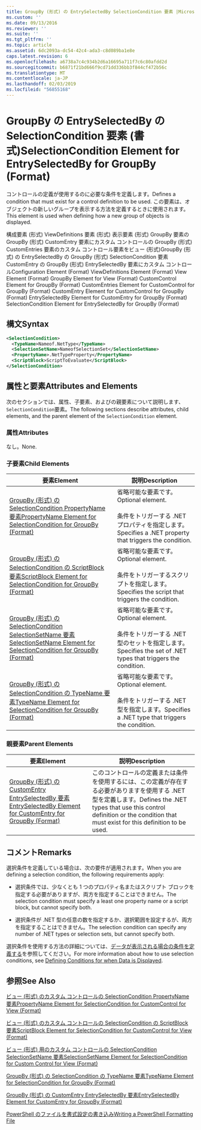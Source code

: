 ```yaml
---
title: GroupBy (形式) の EntrySelectedBy SelectionCondition 要素 |Microsoft Docs
ms.custom: ''
ms.date: 09/13/2016
ms.reviewer: ''
ms.suite: ''
ms.tgt_pltfrm: ''
ms.topic: article
ms.assetid: 6dc2093a-dc54-42c4-ada3-c8d089ba1e8e
caps.latest.revision: 6
ms.openlocfilehash: a6738a7c4c934b2d6a16695a711f7c6c80afdd2d
ms.sourcegitcommit: b6871f21bd666f9cd71dd336bb3f844cf472b56c
ms.translationtype: MT
ms.contentlocale: ja-JP
ms.lasthandoff: 02/03/2019
ms.locfileid: "56855168"
---
```

# <a name="selectioncondition-element-for-entryselectedby-for-groupby-format"></a><span data-ttu-id="dfc8e-102">GroupBy の EntrySelectedBy の SelectionCondition 要素 (書式)</span><span class="sxs-lookup"><span data-stu-id="dfc8e-102">SelectionCondition Element for EntrySelectedBy for GroupBy (Format)</span></span>

<span data-ttu-id="dfc8e-103">コントロールの定義が使用するのに必要な条件を定義します。</span><span class="sxs-lookup"><span data-stu-id="dfc8e-103">Defines a condition that must exist for a control definition to be used.</span></span> <span data-ttu-id="dfc8e-104">この要素は、オブジェクトの新しいグループを表示する方法を定義するときに使用されます。</span><span class="sxs-lookup"><span data-stu-id="dfc8e-104">This element is used when defining how a new group of objects is displayed.</span></span>

<span data-ttu-id="dfc8e-105">構成要素 (形式) ViewDefinitions 要素 (形式) 表示要素 (形式) GroupBy 要素の GroupBy (形式) CustomEntry 要素にカスタム コントロールの GroupBy (形式) CustomEntries 要素のカスタム コントロール要素をビュー (形式)GroupBy (形式) の EntrySelectedBy の GroupBy (形式) SelectionCondition 要素 CustomEntry の GroupBy (形式) EntrySelectedBy 要素にカスタム コントロール</span><span class="sxs-lookup"><span data-stu-id="dfc8e-105">Configuration Element (Format) ViewDefinitions Element (Format) View Element (Format) GroupBy Element for View (Format) CustomControl Element for GroupBy (Format) CustomEntries Element for CustomControl for GroupBy (Format) CustomEntry Element for CustomControl for GroupBy (Format) EntrySelectedBy Element for CustomEntry for GroupBy (Format) SelectionCondition Element for EntrySelectedBy for GroupBy (Format)</span></span>

## <a name="syntax"></a><span data-ttu-id="dfc8e-106">構文</span><span class="sxs-lookup"><span data-stu-id="dfc8e-106">Syntax</span></span>

```xml
<SelectionCondition>
  <TypeName>Nameof.NetType</TypeName>
  <SelectionSetName>NameofSelectionSet</SelectionSetName>
  <PropertyName>.NetTypeProperty</PropertyName>
  <ScriptBlock>ScriptToEvaluate</ScriptBlock>
</SelectionCondition>
```

## <a name="attributes-and-elements"></a><span data-ttu-id="dfc8e-107">属性と要素</span><span class="sxs-lookup"><span data-stu-id="dfc8e-107">Attributes and Elements</span></span>

<span data-ttu-id="dfc8e-108">次のセクションでは、属性、子要素、およびの親要素について説明します、`SelectionCondition`要素。</span><span class="sxs-lookup"><span data-stu-id="dfc8e-108">The following sections describe attributes, child elements, and the parent element of the `SelectionCondition` element.</span></span>

### <a name="attributes"></a><span data-ttu-id="dfc8e-109">属性</span><span class="sxs-lookup"><span data-stu-id="dfc8e-109">Attributes</span></span>

<span data-ttu-id="dfc8e-110">なし。</span><span class="sxs-lookup"><span data-stu-id="dfc8e-110">None.</span></span>

### <a name="child-elements"></a><span data-ttu-id="dfc8e-111">子要素</span><span class="sxs-lookup"><span data-stu-id="dfc8e-111">Child Elements</span></span>

|<span data-ttu-id="dfc8e-112">要素</span><span class="sxs-lookup"><span data-stu-id="dfc8e-112">Element</span></span>|<span data-ttu-id="dfc8e-113">説明</span><span class="sxs-lookup"><span data-stu-id="dfc8e-113">Description</span></span>|
|-------------|-----------------|
|[<span data-ttu-id="dfc8e-114">GroupBy (形式) の SelectionCondition PropertyName 要素</span><span class="sxs-lookup"><span data-stu-id="dfc8e-114">PropertyName Element for SelectionCondition for GroupBy (Format)</span></span>](./propertyname-element-for-selectioncondition-for-groupby-format.md)|<span data-ttu-id="dfc8e-115">省略可能な要素です。</span><span class="sxs-lookup"><span data-stu-id="dfc8e-115">Optional element.</span></span><br /><br /> <span data-ttu-id="dfc8e-116">条件をトリガーする .NET プロパティを指定します。</span><span class="sxs-lookup"><span data-stu-id="dfc8e-116">Specifies a .NET property that triggers the condition.</span></span>|
|[<span data-ttu-id="dfc8e-117">GroupBy (形式) の SelectionCondition の ScriptBlock 要素</span><span class="sxs-lookup"><span data-stu-id="dfc8e-117">ScriptBlock Element for SelectionCondition for GroupBy (Format)</span></span>](./scriptblock-element-for-selectioncondition-for-entryselectedby-for-groupby-format.md)|<span data-ttu-id="dfc8e-118">省略可能な要素です。</span><span class="sxs-lookup"><span data-stu-id="dfc8e-118">Optional element.</span></span><br /><br /> <span data-ttu-id="dfc8e-119">条件をトリガーするスクリプトを指定します。</span><span class="sxs-lookup"><span data-stu-id="dfc8e-119">Specifies the script that triggers the condition.</span></span>|
|[<span data-ttu-id="dfc8e-120">GroupBy (形式) の SelectionCondition SelectionSetName 要素</span><span class="sxs-lookup"><span data-stu-id="dfc8e-120">SelectionSetName Element for SelectionCondition for GroupBy (Format)</span></span>](./selectionsetname-element-for-selectioncondition-for-groupby-format.md)|<span data-ttu-id="dfc8e-121">省略可能な要素です。</span><span class="sxs-lookup"><span data-stu-id="dfc8e-121">Optional element.</span></span><br /><br /> <span data-ttu-id="dfc8e-122">条件をトリガーする .NET 型のセットを指定します。</span><span class="sxs-lookup"><span data-stu-id="dfc8e-122">Specifies the set of .NET types that triggers the condition.</span></span>|
|[<span data-ttu-id="dfc8e-123">GroupBy (形式) の SelectionCondition の TypeName 要素</span><span class="sxs-lookup"><span data-stu-id="dfc8e-123">TypeName Element for SelectionCondition for GroupBy  (Format)</span></span>](./typename-element-for-selectioncondition-for-groupby-format.md)|<span data-ttu-id="dfc8e-124">省略可能な要素です。</span><span class="sxs-lookup"><span data-stu-id="dfc8e-124">Optional element.</span></span><br /><br /> <span data-ttu-id="dfc8e-125">条件をトリガーする .NET 型を指定します。</span><span class="sxs-lookup"><span data-stu-id="dfc8e-125">Specifies a .NET type that triggers the condition.</span></span>|

### <a name="parent-elements"></a><span data-ttu-id="dfc8e-126">親要素</span><span class="sxs-lookup"><span data-stu-id="dfc8e-126">Parent Elements</span></span>

|<span data-ttu-id="dfc8e-127">要素</span><span class="sxs-lookup"><span data-stu-id="dfc8e-127">Element</span></span>|<span data-ttu-id="dfc8e-128">説明</span><span class="sxs-lookup"><span data-stu-id="dfc8e-128">Description</span></span>|
|-------------|-----------------|
|[<span data-ttu-id="dfc8e-129">GroupBy (形式) の CustomEntry EntrySelectedBy 要素</span><span class="sxs-lookup"><span data-stu-id="dfc8e-129">EntrySelectedBy Element for CustomEntry for GroupBy (Format)</span></span>](./entryselectedby-element-for-customentry-for-groupby-format.md)|<span data-ttu-id="dfc8e-130">このコントロールの定義または条件を使用するには、この定義が存在する必要がありますを使用する .NET 型を定義します。</span><span class="sxs-lookup"><span data-stu-id="dfc8e-130">Defines the .NET types that use this control definition or the condition that must exist for this definition to be used.</span></span>|

## <a name="remarks"></a><span data-ttu-id="dfc8e-131">コメント</span><span class="sxs-lookup"><span data-stu-id="dfc8e-131">Remarks</span></span>

<span data-ttu-id="dfc8e-132">選択条件を定義している場合は、次の要件が適用されます。</span><span class="sxs-lookup"><span data-stu-id="dfc8e-132">When you are defining a selection condition, the following requirements apply:</span></span>

- <span data-ttu-id="dfc8e-133">選択条件では、少なくとも 1 つのプロパティ名またはスクリプト ブロックを指定する必要がありますが、両方を指定することはできません。</span><span class="sxs-lookup"><span data-stu-id="dfc8e-133">The selection condition must specify a least one property name or a script block, but cannot specify both.</span></span>

- <span data-ttu-id="dfc8e-134">選択条件が .NET 型の任意の数を指定するか、選択範囲を設定するが、両方を指定することはできません。</span><span class="sxs-lookup"><span data-stu-id="dfc8e-134">The selection condition can specify any number of .NET types or selection sets, but cannot specify both.</span></span>

<span data-ttu-id="dfc8e-135">選択条件を使用する方法の詳細については、[データが表示される場合の条件を定義する](./defining-conditions-for-displaying-data.md)を参照してください。</span><span class="sxs-lookup"><span data-stu-id="dfc8e-135">For more information about how to use selection conditions, see [Defining Conditions for when Data is Displayed](./defining-conditions-for-displaying-data.md).</span></span>

## <a name="see-also"></a><span data-ttu-id="dfc8e-136">参照</span><span class="sxs-lookup"><span data-stu-id="dfc8e-136">See Also</span></span>

[<span data-ttu-id="dfc8e-137">ビュー (形式) のカスタム コントロールの SelectionCondition PropertyName 要素</span><span class="sxs-lookup"><span data-stu-id="dfc8e-137">PropertyName Element for SelectionCondition for CustomControl for View (Format)</span></span>](./propertyname-element-for-selectioncondition-for-customcontrol-for-view-format.md)

[<span data-ttu-id="dfc8e-138">ビュー (形式) のカスタム コントロールの SelectionCondition の ScriptBlock 要素</span><span class="sxs-lookup"><span data-stu-id="dfc8e-138">ScriptBlock Element for SelectionCondition for CustomControl for View (Format)</span></span>](./scriptblock-element-for-selectioncondition-for-customcontrol-for-view-format.md)

[<span data-ttu-id="dfc8e-139">ビュー (形式) 用のカスタム コントロールの SelectionCondition SelectionSetName 要素</span><span class="sxs-lookup"><span data-stu-id="dfc8e-139">SelectionSetName Element for SelectionCondition for Custom Control for View (Format)</span></span>](./selectionsetname-element-for-selectioncondition-for-customcontrol-for-view-format.md)

[<span data-ttu-id="dfc8e-140">GroupBy (形式) の SelectionCondition の TypeName 要素</span><span class="sxs-lookup"><span data-stu-id="dfc8e-140">TypeName Element for SelectionCondition for GroupBy  (Format)</span></span>](./typename-element-for-selectioncondition-for-groupby-format.md)

[<span data-ttu-id="dfc8e-141">GroupBy (形式) の CustomEntry EntrySelectedBy 要素</span><span class="sxs-lookup"><span data-stu-id="dfc8e-141">EntrySelectedBy Element for CustomEntry for GroupBy (Format)</span></span>](./entryselectedby-element-for-customentry-for-groupby-format.md)

[<span data-ttu-id="dfc8e-142">PowerShell のファイルを書式設定の書き込み</span><span class="sxs-lookup"><span data-stu-id="dfc8e-142">Writing a PowerShell Formatting File</span></span>](./writing-a-powershell-formatting-file.md)
